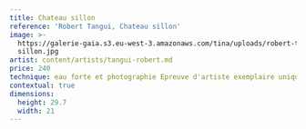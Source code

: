 ```yaml
---
title: Chateau sillon
reference: 'Robert Tangui, Chateau sillon'
image: >-
  https://galerie-gaia.s3.eu-west-3.amazonaws.com/tina/uploads/robert-tangui/galerie-gaia-robert-tangui-chateau
  sillon.jpg
artist: content/artists/tangui-robert.md
price: 240
technique: eau forte et photographie Epreuve d'artiste exemplaire unique
contextual: true
dimensions:
  height: 29.7
  width: 21
---
```


